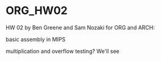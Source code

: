 # ORG_HW02
HW 02 by Ben Greene and Sam Nozaki for ORG and ARCH:

basic assembly in MIPS

multiplication and overflow testing?
We'll see
